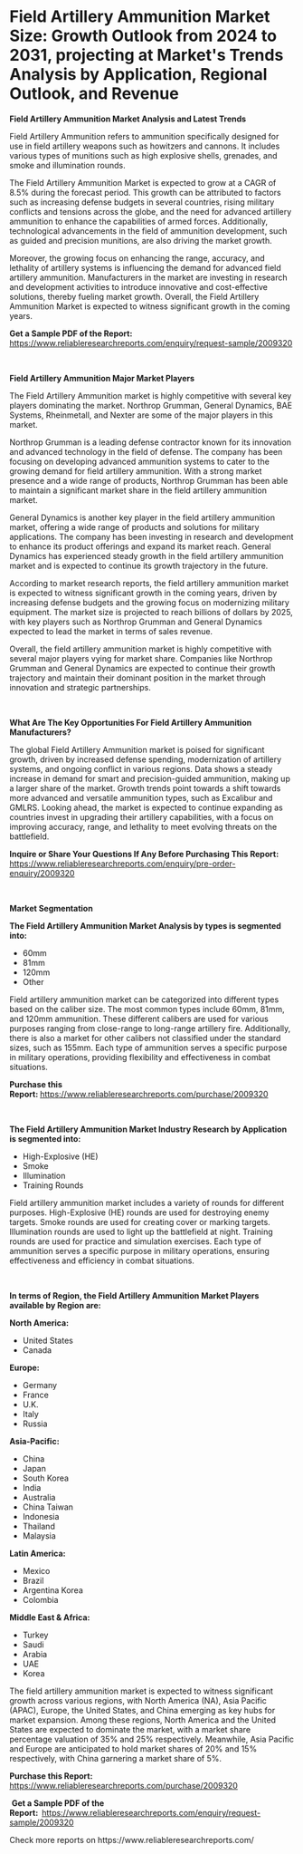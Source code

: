 <p><h1>Field Artillery Ammunition Market Size: Growth Outlook from 2024 to 2031, projecting at Market's Trends Analysis by Application, Regional Outlook, and Revenue</h1></p><p><strong>Field Artillery Ammunition Market Analysis and Latest Trends</strong></p>
<p><p>Field Artillery Ammunition refers to ammunition specifically designed for use in field artillery weapons such as howitzers and cannons. It includes various types of munitions such as high explosive shells, grenades, and smoke and illumination rounds.</p><p>The Field Artillery Ammunition Market is expected to grow at a CAGR of 8.5% during the forecast period. This growth can be attributed to factors such as increasing defense budgets in several countries, rising military conflicts and tensions across the globe, and the need for advanced artillery ammunition to enhance the capabilities of armed forces. Additionally, technological advancements in the field of ammunition development, such as guided and precision munitions, are also driving the market growth.</p><p>Moreover, the growing focus on enhancing the range, accuracy, and lethality of artillery systems is influencing the demand for advanced field artillery ammunition. Manufacturers in the market are investing in research and development activities to introduce innovative and cost-effective solutions, thereby fueling market growth. Overall, the Field Artillery Ammunition Market is expected to witness significant growth in the coming years.</p></p>
<p><strong>Get a Sample PDF of the Report:&nbsp;</strong> <a href="https://www.reliableresearchreports.com/enquiry/request-sample/2009320">https://www.reliableresearchreports.com/enquiry/request-sample/2009320</a></p>
<p>&nbsp;</p>
<p><strong>Field Artillery Ammunition Major Market Players</strong></p>
<p><p>The Field Artillery Ammunition market is highly competitive with several key players dominating the market. Northrop Grumman, General Dynamics, BAE Systems, Rheinmetall, and Nexter are some of the major players in this market. </p><p>Northrop Grumman is a leading defense contractor known for its innovation and advanced technology in the field of defense. The company has been focusing on developing advanced ammunition systems to cater to the growing demand for field artillery ammunition. With a strong market presence and a wide range of products, Northrop Grumman has been able to maintain a significant market share in the field artillery ammunition market.</p><p>General Dynamics is another key player in the field artillery ammunition market, offering a wide range of products and solutions for military applications. The company has been investing in research and development to enhance its product offerings and expand its market reach. General Dynamics has experienced steady growth in the field artillery ammunition market and is expected to continue its growth trajectory in the future.</p><p>According to market research reports, the field artillery ammunition market is expected to witness significant growth in the coming years, driven by increasing defense budgets and the growing focus on modernizing military equipment. The market size is projected to reach billions of dollars by 2025, with key players such as Northrop Grumman and General Dynamics expected to lead the market in terms of sales revenue.</p><p>Overall, the field artillery ammunition market is highly competitive with several major players vying for market share. Companies like Northrop Grumman and General Dynamics are expected to continue their growth trajectory and maintain their dominant position in the market through innovation and strategic partnerships.</p></p>
<p>&nbsp;</p>
<p><strong>What Are The Key Opportunities For Field Artillery Ammunition Manufacturers?</strong></p>
<p><p>The global Field Artillery Ammunition market is poised for significant growth, driven by increased defense spending, modernization of artillery systems, and ongoing conflict in various regions. Data shows a steady increase in demand for smart and precision-guided ammunition, making up a larger share of the market. Growth trends point towards a shift towards more advanced and versatile ammunition types, such as Excalibur and GMLRS. Looking ahead, the market is expected to continue expanding as countries invest in upgrading their artillery capabilities, with a focus on improving accuracy, range, and lethality to meet evolving threats on the battlefield.</p></p>
<p><strong>Inquire or Share Your Questions If Any Before Purchasing This Report:</strong> <a href="https://www.reliableresearchreports.com/enquiry/pre-order-enquiry/2009320">https://www.reliableresearchreports.com/enquiry/pre-order-enquiry/2009320</a></p>
<p>&nbsp;</p>
<p><strong>Market Segmentation</strong></p>
<p><strong>The Field Artillery Ammunition Market Analysis by types is segmented into:</strong></p>
<p><ul><li>60mm</li><li>81mm</li><li>120mm</li><li>Other</li></ul></p>
<p><p>Field artillery ammunition market can be categorized into different types based on the caliber size. The most common types include 60mm, 81mm, and 120mm ammunition. These different calibers are used for various purposes ranging from close-range to long-range artillery fire. Additionally, there is also a market for other calibers not classified under the standard sizes, such as 155mm. Each type of ammunition serves a specific purpose in military operations, providing flexibility and effectiveness in combat situations.</p></p>
<p><strong>Purchase this Report:&nbsp;</strong><a href="https://www.reliableresearchreports.com/purchase/2009320">https://www.reliableresearchreports.com/purchase/2009320</a></p>
<p>&nbsp;</p>
<p><strong>The Field Artillery Ammunition Market Industry Research by Application is segmented into:</strong></p>
<p><ul><li>High-Explosive (HE)</li><li>Smoke</li><li>Illumination</li><li>Training Rounds</li></ul></p>
<p><p>Field artillery ammunition market includes a variety of rounds for different purposes. High-Explosive (HE) rounds are used for destroying enemy targets. Smoke rounds are used for creating cover or marking targets. Illumination rounds are used to light up the battlefield at night. Training rounds are used for practice and simulation exercises. Each type of ammunition serves a specific purpose in military operations, ensuring effectiveness and efficiency in combat situations.</p></p>
<p>&nbsp;</p>
<p><strong>In terms of Region, the Field Artillery Ammunition Market Players available by Region are:</strong></p>
<p>
    <p> <strong> North America: </strong>
        <ul>
            <li>United States</li>
            <li>Canada</li>
        </ul>
        </p> 
    <p> <strong> Europe: </strong>
        <ul>
            <li>Germany</li>
            <li>France</li>
            <li>U.K.</li>
            <li>Italy</li>
            <li>Russia</li>
        </ul>
        </p> 
    <p> <strong> Asia-Pacific: </strong>
        <ul>
            <li>China</li>
            <li>Japan</li>
            <li>South Korea</li>
            <li>India</li>
            <li>Australia</li>
            <li>China Taiwan</li>
            <li>Indonesia</li>
            <li>Thailand</li>
            <li>Malaysia</li>
        </ul>
        </p> 
    <p> <strong> Latin America: </strong>
        <ul>
            <li>Mexico</li>
            <li>Brazil</li>
            <li>Argentina Korea</li>
            <li>Colombia</li>
        </ul>
        </p> 
    <p> <strong> Middle East & Africa: </strong>
        <ul>
            <li>Turkey</li>
            <li>Saudi</li>
            <li>Arabia</li>
            <li>UAE</li>
            <li>Korea</li>
        </ul>
    </p>
    </p>
<p><p>The field artillery ammunition market is expected to witness significant growth across various regions, with North America (NA), Asia Pacific (APAC), Europe, the United States, and China emerging as key hubs for market expansion. Among these regions, North America and the United States are expected to dominate the market, with a market share percentage valuation of 35% and 25% respectively. Meanwhile, Asia Pacific and Europe are anticipated to hold market shares of 20% and 15% respectively, with China garnering a market share of 5%.</p></p>
<p><strong>Purchase this Report: </strong><a href="https://www.reliableresearchreports.com/purchase/2009320">https://www.reliableresearchreports.com/purchase/2009320</a></p>
<p>&nbsp;<strong>Get a Sample PDF of the Report:&nbsp;&nbsp;</strong><a href="https://www.reliableresearchreports.com/enquiry/request-sample/2009320">https://www.reliableresearchreports.com/enquiry/request-sample/2009320</a></p>
<p><strong></strong></p>
<p>Check more reports on https://www.reliableresearchreports.com/</p>
